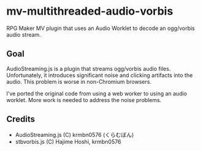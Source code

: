 # mv-multithreaded-audio-vorbis
RPG Maker MV plugin that uses an Audio Worklet to decode an ogg/vorbis audio stream.

## Goal
AudioStreaming.js is a plugin that streams ogg/vorbis audio files. Unfortunately, it introduces significant noise and clicking artifacts into the audio. This problem is worse in non-Chromium browsers.

I've ported the original code from using a web worker to using an audio worklet. More work is needed to address the noise problems.

## Credits
- AudioStreaming.js (C) krmbn0576 (くらむぼん)
- stbvorbis.js (C) Hajime Hoshi, krmbn0576
